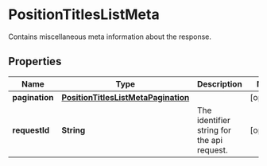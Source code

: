 

# PositionTitlesListMeta

Contains miscellaneous meta information about the response.

## Properties

| Name | Type | Description | Notes |
|------------ | ------------- | ------------- | -------------|
|**pagination** | [**PositionTitlesListMetaPagination**](PositionTitlesListMetaPagination.md) |  |  [optional] |
|**requestId** | **String** | The identifier string for the api request. |  [optional] |



